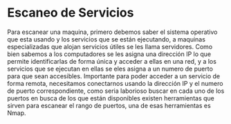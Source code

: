 # Escaneo de Servicios
Para escanear una maquina, primero debemos saber el sistema operativo que esta usando y los servicios que se están ejecutando, a maquinas especializadas que alojan servicios útiles se les llama servidores.
Como bien sabemos a los computadores se les asigna una dirección IP lo que permite identificarlas de forma única y acceder a ellas en una red, y a los servicios que se ejecutan en ellas se eles asigna a un numero de puerto para que sean accesibles.
Importante para poder acceder a un servicio de forma remota, necesitamos conectarnos usando la dirección IP y el numero de puerto correspondiente, como seria laborioso buscar en cada uno de los puertos en busca de los que están disponibles existen herramientas que sirven para escanear el rango de puertos, una de esas herramientas es Nmap.
